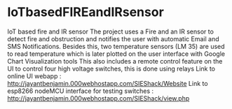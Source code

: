 # IoTbasedFIREandIRsensor
IoT based fire and IR sensor 
The project uses a Fire and an IR sensor to detect fire and obstruction and notifies the user with automatic Email and SMS Notifications.
Besides this, two temperature sensors (LM 35) are used to read temperature which is later plotted on the user interface with Google Chart Visualization tools
This also includes a remote control feature on the UI to control four high voltage switches, this is done using relays 
Link to online UI webapp : http://jayantbenjamin.000webhostapp.com/SIEShack/Website
Link to esp8266 nodeMCU interface for testing switches : http://jayantbenjamin.000webhostapp.com/SIEShack/view.php 
